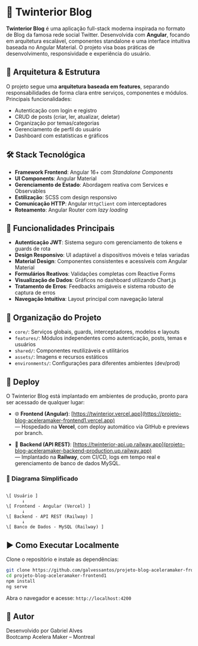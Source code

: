 # 💬 Twinterior Blog

**Twinterior Blog** é uma aplicação full-stack moderna inspirada no formato de Blog da famosa rede social Twitter. Desenvolvida com **Angular**, focando em arquitetura escalável, componentes standalone e uma interface intuitiva baseada no Angular Material. O projeto visa boas práticas de desenvolvimento, responsividade e experiência do usuário.

## 📐 Arquitetura & Estrutura

O projeto segue uma **arquitetura baseada em features**, separando responsabilidades de forma clara entre serviços, componentes e módulos. Principais funcionalidades:

- Autenticação com login e registro  
- CRUD de posts (criar, ler, atualizar, deletar)  
- Organização por temas/categorias  
- Gerenciamento de perfil do usuário  
- Dashboard com estatísticas e gráficos  

## 🛠️ Stack Tecnológica

- **Framework Frontend**: Angular 16+ com *Standalone Components*  
- **UI Components**: Angular Material  
- **Gerenciamento de Estado**: Abordagem reativa com Services e Observables  
- **Estilização**: SCSS com design responsivo  
- **Comunicação HTTP**: Angular `HttpClient` com interceptadores  
- **Roteamento**: Angular Router com *lazy loading*  

## 🔑 Funcionalidades Principais

- **Autenticação JWT**: Sistema seguro com gerenciamento de tokens e guards de rota  
- **Design Responsivo**: UI adaptável a dispositivos móveis e telas variadas  
- **Material Design**: Componentes consistentes e acessíveis com Angular Material  
- **Formulários Reativos**: Validações completas com Reactive Forms  
- **Visualização de Dados**: Gráficos no dashboard utilizando Chart.js  
- **Tratamento de Erros**: Feedbacks amigáveis e sistema robusto de captura de erros  
- **Navegação Intuitiva**: Layout principal com navegação lateral  

## 📁 Organização do Projeto

- `core/`: Serviços globais, guards, interceptadores, modelos e layouts  
- `features/`: Módulos independentes como autenticação, posts, temas e usuários  
- `shared/`: Componentes reutilizáveis e utilitários  
- `assets/`: Imagens e recursos estáticos  
- `environments/`: Configurações para diferentes ambientes (dev/prod)  

## 🚀 Deploy

O Twinterior Blog está implantado em ambientes de produção, pronto para ser acessado de qualquer lugar:

- 🌐 **Frontend (Angular)**: [https://twinterior.vercel.app](https://projeto-blog-aceleramaker-frontend1.vercel.app)  
  — Hospedado na **Vercel**, com deploy automático via GitHub e previews por branch.

- 🔗 **Backend (API REST)**: [https://twinterior-api.up.railway.app](projeto-blog-aceleramaker-backend-production.up.railway.app)  
  — Implantado na **Railway**, com CI/CD, logs em tempo real e gerenciamento de banco de dados MySQL.

### 🧩 Diagrama Simplificado

```

\[ Usuário ]
      ↓
\[ Frontend - Angular (Vercel) ]
      ↓
\[ Backend - API REST (Railway) ]
      ↓
\[ Banco de Dados - MySQL (Railway) ]

````

## ▶️ Como Executar Localmente

Clone o repositório e instale as dependências:

```bash
git clone https://github.com/galvessantos/projeto-blog-aceleramaker-frontend1.git
cd projeto-blog-aceleramaker-frontend1
npm install
ng serve
````

Abra o navegador e acesse: `http://localhost:4200`

## 👤 Autor

Desenvolvido por Gabriel Alves  
Bootcamp Acelera Maker – Montreal
